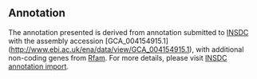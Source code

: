 
Annotation
----------

The annotation presented is derived from annotation submitted to
[INSDC](http://www.insdc.org) with the assembly accession [GCA\_004154915.1]
(http://www.ebi.ac.uk/ena/data/view/GCA_004154915.1),
with additional non-coding genes from
[Rfam](http://rfam.xfam.org/). For more details, please visit [INSDC
annotation import](http://ensemblgenomes.org/info/data/insdc_annotation).
